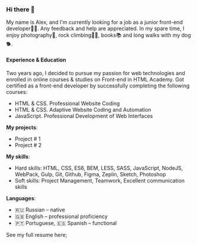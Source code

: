 ### Hi there 👋
My name is Alex, and I'm currently looking for a job as a junior front-end developer👩‍💻. Any feedback and help are appreciated.
In my spare time, I enjoy photography📸, rock climbing🧗‍♀️, books📚 and long walks with my dog🐕.

#### Experience & Education

Two years ago, I decided to pursue my passion for web technologies and enrolled in online courses & studies on Front-end in HTML Academy. Got certified as a front-end developer by successfully completing the following courses: 
- HTML & CSS. Professional Website Coding
- HTML & CSS. Adaptive Website Coding and Automation
- JavaScript. Professional Development of Web Interfaces

**My projects**: 
- Project # 1
- Project # 2

**My skills**: 
- Hard skills: HTML, CSS, ES6, BEM, LESS, SASS, JavaScript, NodeJS, WebPack, Gulp, Git, Github, Figma, Zeplin, Sketch, Photoshop
- Soft skills: Project Management, Teamwork, Excellent communication skills

**Languages**:
- 🇷🇺 Russian – native
- 🇬🇧 English – professional proficiency
- 🇵🇹 Portuguese, 🇪🇸 Spanish – functional

See my full resume here;

<!--
**morrisonalexx/morrisonalexx** is a ✨ _special_ ✨ repository because its `README.md` (this file) appears on your GitHub profile.

Here are some ideas to get you started:

- 🔭 I’m currently working on ...
- 🌱 I’m currently learning ...
- 👯 I’m looking to collaborate on ...
- 🤔 I’m looking for help with ...
- 💬 Ask me about ...
- 📫 How to reach me: ...
- 😄 Pronouns: ...
- ⚡ Fun fact: ...
-->
